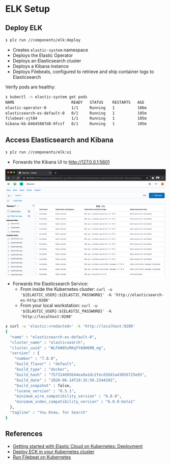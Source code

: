 # ELK Setup

## Deploy ELK
```bash
❯ plz run //components/elk:deploy
```
* Creates `elastic-system` namespace
* Deploys the Elastic Operator
* Deploys an Elasticsearch cluster
* Deploys a Kibana instance
* Deploys Filebeats, configured to retrieve and ship container logs to Elasticsearch

Verify pods are healthy:
```bash
❯ kubectl -n elastic-system get pods
NAME                         READY   STATUS    RESTARTS   AGE
elastic-operator-0           1/1     Running   1          106m
elasticsearch-es-default-0   0/1     Running   1          105m
filebeat-sjt84               1/1     Running   1          105m
kibana-kb-84645887d8-9fcsf   0/1     Running   1          105m
```

## Access Elasticsearch and Kibana
```bash
❯ plz run //components/elk:ui
```
* Forwards the Kibana UI to http://127.0.0.1:5601

![](../.github/components/elk_kibana.png)

* Forwards the Elasticsearch Service:
    * From inside the Kubernetes cluster: `curl -u '${ELASTIC_USER}:${ELASTIC_PASSWORD}' -k 'http://elasticsearch-es-http:9200'`
    * From your local workstation: `curl -u '${ELASTIC_USER}:${ELASTIC_PASSWORD}' -k 'http://localhost:9200'`

```bash
❯ curl -u 'elastic:<redacted>' -k 'http://localhost:9200'
{
  "name" : "elasticsearch-es-default-0",
  "cluster_name" : "elasticsearch",
  "cluster_uuid" : "WLFbN05xRKqYYA0H6RN_mg",
  "version" : {
    "number" : "7.8.0",
    "build_flavor" : "default",
    "build_type" : "docker",
    "build_hash" : "757314695644ea9a1dc2fecd26d1a43856725e65",
    "build_date" : "2020-06-14T19:35:50.234439Z",
    "build_snapshot" : false,
    "lucene_version" : "8.5.1",
    "minimum_wire_compatibility_version" : "6.8.0",
    "minimum_index_compatibility_version" : "6.0.0-beta1"
  },
  "tagline" : "You Know, for Search"
}
```

## References
* [Getting started with Elastic Cloud on Kubernetes: Deployment](https://www.elastic.co/blog/getting-started-with-elastic-cloud-on-kubernetes-deployment)
* [Deploy ECK in your Kubernetes cluster](https://www.elastic.co/guide/en/cloud-on-k8s/current/k8s-deploy-eck.html)
* [Run Filebeat on Kubernetes](https://www.elastic.co/guide/en/beats/filebeat/master/running-on-kubernetes.html)
